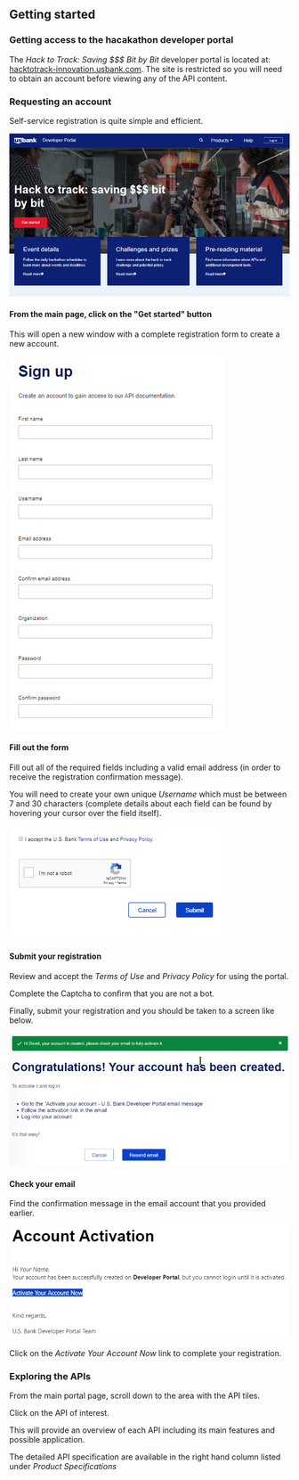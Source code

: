## Getting started

### Getting access to the hacakathon developer portal

The *Hack to Track: Saving $$$ Bit by Bit* developer portal is located at: [hacktotrack-innovation.usbank.com](https://hacktotrack-innovation.usbank.com). The site is restricted so you will need to obtain an account before viewing any of the API content.

### Requesting an account

Self-service registration is quite simple and efficient.

![home page](img/StartPage.PNG)

#### From the main page, click on the "Get started" button
This will open a new window with a complete registration form to create a new account.

![sign up form](img/SignUpForm.PNG)

#### Fill out the form
Fill out all of the required fields including a valid email address (in order to receive the registration confirmation message).

You will need to create your own unique *Username* which must be between 7 and 30 characters (complete details about each field can be found by hovering your cursor over the field itself).

![submit form](img/AcceptSubmit.PNG)
#### Submit your registration

Review and accept the *Terms of Use* and *Privacy Policy* for using the portal.

Complete the Captcha to confirm that you are not a bot.

Finally, submit your registration and you should be taken to a screen like below.

![congrats](img/CongratsGood.PNG)

#### Check your email
Find the confirmation message in the email account that you provided earlier.

![email](img/Email.PNG)

Click on the *Activate Your Account Now* link to complete your registration.


### Exploring the APIs

From the main portal page, scroll down to the area with the API tiles.

Click on the API of interest.

This will provide an overview of each API including its main features and possible application.

The detailed API specification are available in the right hand column listed under *Product Specifications*
